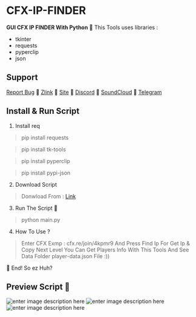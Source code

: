 # **CFX-IP-FINDER**

**GUI CFX IP FINDER With Python**
🥷 This Tools uses libraries :

 - tkinter
 - requests
 - pyperclip
 - json

## Support

[Report Bug](mrrobotha3@gmail.com) 🥷 [Zlink](https://zil.ink/d3f417) 🥷 [Site](https://d3f417.site) 🥷 [Discord](https://discord.com/users/755142355400786006) 🥷 [SoundCloud](https://soundcloud.com/d3f417) 🥷 [Telegram](https://t.me/ItzSabine)
## Install & Run Script

 1. Install req

> pip install requests


> pip install tk-tools


> pip install pyperclip


> pip install pypi-json



2. Download Script

> Donwload  From : [Link](https://github.com/mss-d3f417/CFX-IP-FINDER/archive/refs/heads/main.zip)

 3. Run The Script 🥷

> python main.py

 4. How To Use ?

 > Enter CFX Exmp : cfx.re/join/4kpmr9 And Press Find Ip For Get Ip & Copy Next Level You Can Get Players Info With This Tools And See Data Folder player-data.json File :))

🥷 End! So ez Huh? 

## Preview Script 🥷

![enter image description here](https://s8.uupload.ir/files/bandicam_2024-03-14_03-08-29-124_phkr.jpg)
![enter image description here](https://s8.uupload.ir/files/bandicam_2024-03-14_03-08-21-181_dh41.jpg)
![enter image description here](https://s8.uupload.ir/files/bandicam_2024-03-14_03-09-39-384_stb0.jpg)

